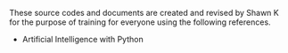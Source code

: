 These source codes and documents are created and revised by Shawn K for the purpose of training for everyone using the following references.

- Artificial Intelligence with Python

